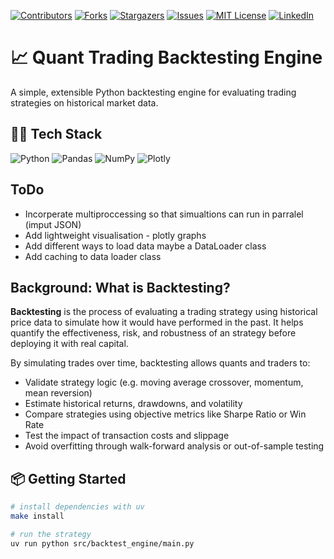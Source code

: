[![Contributors][contributors-shield]][contributors-url]
[![Forks][forks-shield]][forks-url]
[![Stargazers][stars-shield]][stars-url]
[![Issues][issues-shield]][issues-url]
[![MIT License][license-shield]][license-url]
[![LinkedIn][linkedin-shield]][linkedin-url]

# 📈 Quant Trading Backtesting Engine

A simple, extensible Python backtesting engine for evaluating trading strategies on historical market data.

## 🧑‍💻 Tech Stack

![Python]
![Pandas]
![NumPy]
![Plotly]


## ToDo

- Incorperate multiproccessing so that simualtions can run in parralel (imput JSON)
- Add lightweight visualisation - plotly graphs
- Add different ways to load data maybe a DataLoader class
- Add caching to data loader class

## Background: What is Backtesting?

**Backtesting** is the process of evaluating a trading strategy using historical price data to simulate how it would have performed in the past. It helps quantify the effectiveness, risk, and robustness of an strategy before deploying it with real capital.

By simulating trades over time, backtesting allows quants and traders to:
- Validate strategy logic (e.g. moving average crossover, momentum, mean reversion)
- Estimate historical returns, drawdowns, and volatility
- Compare strategies using objective metrics like Sharpe Ratio or Win Rate
- Test the impact of transaction costs and slippage
- Avoid overfitting through walk-forward analysis or out-of-sample testing

## 📦 Getting Started

```bash
# install dependencies with uv
make install

# run the strategy
uv run python src/backtest_engine/main.py
```

<!-- MARKDOWN LINKS & IMAGES -->
<!-- https://www.markdownguide.org/basic-syntax/#reference-style-links -->
[contributors-shield]: https://img.shields.io/github/contributors/TomAston1996/backtesting-engine.svg?style=for-the-badge
[contributors-url]: https://github.com/TomAston1996/backtesting-engine/graphs/contributors
[forks-shield]: https://img.shields.io/github/forks/TomAston1996/backtesting-engine.svg?style=for-the-badge
[forks-url]: https://github.com/TomAston1996/backtesting-engine/network/members
[stars-shield]: https://img.shields.io/github/stars/TomAston1996/backtesting-engine.svg?style=for-the-badge
[stars-url]: https://github.com/TomAston1996/backtesting-engine/stargazers
[issues-shield]: https://img.shields.io/github/issues/TomAston1996/backtesting-engine.svg?style=for-the-badge
[issues-url]: https://github.com/TomAston1996/backtesting-engine/issues
[license-shield]: https://img.shields.io/github/license/TomAston1996/backtesting-engine.svg?style=for-the-badge
[license-url]: https://github.com/TomAston1996/backtesting-engine/blob/master/LICENSE.txt
[linkedin-shield]: https://img.shields.io/badge/-LinkedIn-black.svg?style=for-the-badge&logo=linkedin&colorB=555
[linkedin-url]: https://linkedin.com/in/tomaston96
[Python]: https://img.shields.io/badge/python-3670A0?style=for-the-badge&logo=python&logoColor=ffdd54
[Pandas]: https://img.shields.io/badge/pandas-%23150458.svg?style=for-the-badge&logo=pandas&logoColor=white
[AWS]: https://img.shields.io/badge/AWS-%23FF9900.svg?style=for-the-badge&logo=amazon-aws&logoColor=white
[Docker]: https://img.shields.io/badge/docker-%230db7ed.svg?style=for-the-badge&logo=docker&logoColor=white
[FastAPI]: https://img.shields.io/badge/FastAPI-005571?style=for-the-badge&logo=fastapi
[Raspberry Pi]: https://img.shields.io/badge/-Raspberry_Pi-C51A4A?style=for-the-badge&logo=Raspberry-Pi
[NumPy]: https://img.shields.io/badge/numpy-%23013243.svg?style=for-the-badge&logo=numpy&logoColor=white
[Plotly]: https://img.shields.io/badge/Plotly-%233F4F75.svg?style=for-the-badge&logo=plotly&logoColor=white

